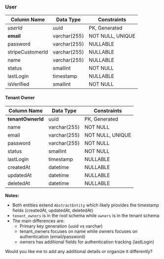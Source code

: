 ### User

| Column Name      | Data Type    | Constraints      |
| ---------------- | ------------ | ---------------- |
| *userId*         | uuid         | PK, Generated    |
| **email**        | varchar(255) | NOT NULL, UNIQUE |
| password         | varchar(255) | NULLABLE         |
| stripeCustomerId | varchar(255) | NULLABLE         |
| name             | varchar(255) | NULLABLE         |
| status           | smallint     | NOT NULL         |
| lastLogin        | timestamp    | NULLABLE         |
| isVerified       | smallint     | NOT NULL         |
#### Tenant Owner

| Column Name       | Data Type    | Constraints      |
| ----------------- | ------------ | ---------------- |
| **tenantOwnerId** | uuid         | PK, Generated    |
| name              | varchar(255) | NOT NULL         |
| email             | varchar(255) | NOT NULL, UNIQUE |
| password          | varchar(255) | NOT NULL         |
| status            | smallint     | NOT NULL         |
| lastLogin         | timestamp    | NULLABLE         |
| createdAt         | datetime     | NULLABLE         |
| updatedAt         | datetime     | NULLABLE         |
| deletedAt         | datetime     | NULLABLE         |

**Notes:**
- Both entities extend `AbstractEntity` which likely provides the timestamp fields (createdAt, updatedAt, deletedAt)
- `tenant_owners` is in the root schema while `owners` is in the tenant schema
- The main differences are:
  - Primary key generation (uuid vs varchar)
  - tenant_owners focuses on name while owners focuses on authentication (email/password)
  - owners has additional fields for authentication tracking (lastLogin)

Would you like me to add any additional details or organize it differently?